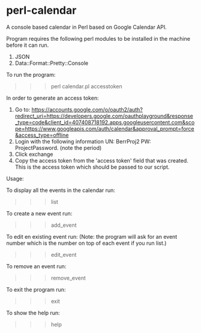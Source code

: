 perl-calendar
=============

A console based calendar in Perl based on Google Calendar API.

Program requires the following perl modules to be installed in the machine before it can run.

1. JSON
2. Data::Format::Pretty::Console

To run the program:
>>> perl calendar.pl accesstoken

In order to generate an access token:
1. Go to: https://accounts.google.com/o/oauth2/auth?redirect_uri=https://developers.google.com/oauthplayground&response_type=code&client_id=407408718192.apps.googleusercontent.com&scope=https://www.googleapis.com/auth/calendar&approval_prompt=force&access_type=offline
2. Login with the following information
	UN: BerrProj2
	PW: ProjectPassword. (note the period)
3. Click exchange
4. Copy the access token from the 'access token' field that was created.  This is the access token which should be passed to our script.

Usage:

To display all the events in the calendar run:
>>> list 

To create a new event run:
>>> add_event

To edit en existing event run: (Note: the program will ask for an event number which is the number on top of each event if you run list.)
>>> edit_event 

To remove an event run:
>>> remove_event

To exit the program run:
>>> exit

To show the help run:
>>> help
